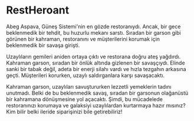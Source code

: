 # RestHeroant

Abeg Aspava, Güneş Sistemi'nin en gözde restoranıydı. Ancak, bir gece beklenmedik bir tehdit, bu huzurlu mekanı sarstı. Sıradan bir garson gibi görünen bir kahraman, restoranını ve müşterilerini korumak için beklenmedik bir savaşa girişti.

Uzaylıların gemileri aniden ortaya çıktı ve restorana doğru ateş yağdırdı. Kahraman garson, sıradan bir önlük altında gizlenen bir savaşçıydı. Elinde sanki bir tabak değil, adeta bir enerji silahı vardı ve hızla tezgahın arkasına geçti. Müşterileri korurken, uzaylı saldırganlara karşı savaşacaktı.

Kahraman garson, uzaylıları savuştururken lezzetli yemeklerin tadını unutmadı. Belki de bu beklenmedik savaş, sıradan bir garsonun olağanüstü bir kahramana dönüşmesine yol açacaktı. Şimdi, bu mücadelede restoranınızı korumaya ve galaksiyi uzaylılardan kurtarmaya hazır mısınız?  Kim bilir belki ileride siparişinizi bile getirebiliriz! 
